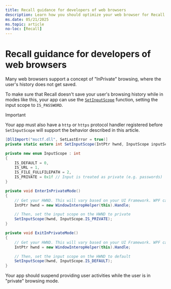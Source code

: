 ```yaml
---
title: Recall guidance for developers of web browsers
description: Learn how you should optimize your web browser for Recall.
ms.date: 05/21/2025
ms.topic: article
no-loc: [Recall]
---
```


# Recall guidance for developers of web browsers

Many web browsers support a concept of "InPrivate" browsing, where the user's history does not get saved.

To make sure that Recall doesn't save your user's browsing history while in modes like this, your app can use the [`SetInputScope`](/windows/win32/api/inputscope/nf-inputscope-setinputscope) function, setting the input scope to `IS_PASSWORD`.

> [!IMPORTANT]
> Your app must also have a `http` or `https` protocol handler registered before `SetInputScope` will support the behavior described in this article.

```csharp
[DllImport("msctf.dll", SetLastError = true)]
private static extern int SetInputScope(IntPtr hwnd, InputScope inputScope);

private new enum InputScope : int
{
    IS_DEFAULT = 0,
    IS_URL = 1,
    IS_FILE_FULLFILEPATH = 2,
    IS_PRIVATE = 0x1f // Input is treated as private (e.g. passwords)
}

private void EnterInPrivateMode()
{
    // Get your HWND. This will vary based on your UI Framework. WPF can use WindowInteropHelper, passing in your current Window.
    IntPtr hwnd = new WindowInteropHelper(this).Handle;

    // Then, set the input scope on the HWND to private
    SetInputScope(hwnd, InputScope.IS_PRIVATE);
}

private void ExitInPrivateMode()
{
    // Get your HWND. This will vary based on your UI Framework. WPF can use WindowInteropHelper, passing in your current Window.
    IntPtr hwnd = new WindowInteropHelper(this).Handle;

    // Then, set the input scope on the HWND to default
    SetInputScope(hwnd, InputScope.IS_DEFAULT);
}
```

Your app should suspend providing user activities while the user is in "private" browsing mode.
